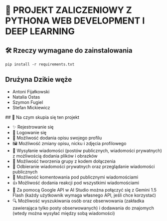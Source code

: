 # 🚀 PROJEKT ZALICZENIOWY Z PYTHONA WEB DEVELOPMENT I DEEP LEARNING
## 🛠️ Rzeczy wymagane do zainstalowania
```
pip install -r requirements.txt
```
## Drużyna Dzikie węże
<ul>
<li> Antoni Fijałkowski </li>
<li> Natalia Ostas </li>
<li> Szymon Fugiel </li>
<li> Stefan Mickiewicz </li>
</ul>
## 📝 Na czym skupia się ten projekt
<ul>
  <li>✨ Rejestrowanie się</li>
  <li>🔐 Logowanie się</li>
  <li>👤 Możliwość dodania opisu swojego profilu</li>
  <li>🖼️ Możliwość zmiany opisu, nicku i zdjęcia profilowego</li>
  <li>💬 Wysyłanie wiadomości (postów publicznych, wiadomości prywatnych) z możliwością dodania plików i obrazków</li>
  <li>👥 Możliwość tworzenia grupy z kodem dołączenia</li>
  <li>📨 Odbieranie wiadomości prywatnych oraz przeglądanie wiadomości publicznych</li>
  <li>💭 Możliwość komentowania pod publicznymi wiadomościami</li>
  <li>👍 Możliwość dodania reakcji pod wszystkimi wiadomościami</li>
  <li>🤖 Za pomocą Google API w AI Studio można połączyć się z Gemini 1.5 Flash (każdy użytkownik wymaga własnego API, jeśli chce korzystać)</li>
  <li>🔍 Możliwość wyszukiwania osób oraz obserwowania (zakładka zawierająca tylko posty obserwowanych) i dodawania do znajomych (wtedy można wysyłać między sobą wiadomości)</li>
</ul>